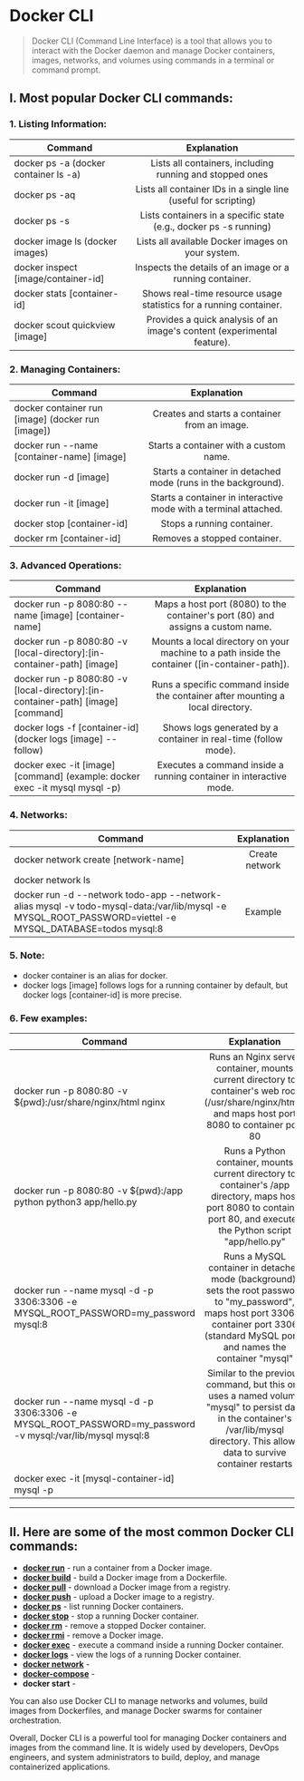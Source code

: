 # Docker CLI
> Docker CLI (Command Line Interface) is a tool that allows you to interact with the Docker daemon and manage Docker containers, images, networks, and volumes using commands in a terminal or command prompt.

## I. Most popular Docker CLI commands:
### 1. Listing Information:
| Command   |      Explanation      |
|----------|:-------------:|
| docker ps -a (docker container ls -a) | Lists all containers, including running and stopped ones |
| docker ps -aq | Lists all container IDs in a single line (useful for scripting) |
| docker ps -s <state> | Lists containers in a specific state (e.g., docker ps -s running) |
| docker image ls (docker images) | Lists all available Docker images on your system.|
| docker inspect [image/container-id] | Inspects the details of an image or a running container.|
| docker stats [container-id] | Shows real-time resource usage statistics for a running container.|
| docker scout quickview [image] | Provides a quick analysis of an image's content (experimental feature).|

### 2. Managing Containers:
| Command   |      Explanation      |
|----------|:-------------:|
| docker container run [image] (docker run [image]) | Creates and starts a container from an image.|
| docker run --name [container-name] [image] | Starts a container with a custom name.|
| docker run -d [image] | Starts a container in detached mode (runs in the background).|
| docker run -it [image] | Starts a container in interactive mode with a terminal attached.|
| docker stop [container-id] | Stops a running container.|
| docker rm [container-id] | Removes a stopped container.|

### 3. Advanced Operations:
| Command   |      Explanation      |
|----------|:-------------:|
| docker run -p 8080:80 --name [image] [container-name] | Maps a host port (8080) to the container's port (80) and assigns a custom name.|
| docker run -p 8080:80 -v [local-directory]:[in-container-path] [image] | Mounts a local directory on your machine to a path inside the container ([in-container-path]).|
| docker run -p 8080:80 -v [local-directory]:[in-container-path] [image] [command] | Runs a specific command inside the container after mounting a local directory.|
| docker logs -f [container-id] (docker logs [image] --follow) | Shows logs generated by a container in real-time (follow mode).|
| docker exec -it [image] [command] (example: docker exec -it mysql mysql -p) | Executes a command inside a running container in interactive mode.|

### 4. Networks:
| Command   |      Explanation      |
|----------|:-------------:|
| docker network create [network-name] | Create network |
| docker network ls |  |
|  docker run -d --network todo-app --network-alias mysql -v todo-mysql-data:/var/lib/mysql -e MYSQL_ROOT_PASSWORD=viettel -e MYSQL_DATABASE=todos mysql:8 | Example |

### 5. Note:
- docker container is an alias for docker.
- docker logs [image] follows logs for a running container by default, but docker logs [container-id] is more precise.

### 6. Few examples:
| Command   |      Explanation      |
|----------|:-------------:|
| docker run -p 8080:80 -v ${pwd}:/usr/share/nginx/html nginx |  Runs an Nginx server container, mounts current directory to container's web root (/usr/share/nginx/html), and maps host port 8080 to container port 80 |
| docker run -p 8080:80 -v ${pwd}:/app python python3 app/hello.py |    Runs a Python container, mounts current directory to container's /app directory, maps host port 8080 to container port 80, and executes the Python script "app/hello.py"   |
| docker run --name mysql -d -p 3306:3306 -e MYSQL_ROOT_PASSWORD=my_password mysql:8 | Runs a MySQL container in detached mode (background), sets the root password to "my_password", maps host port 3306 to container port 3306 (standard MySQL port), and names the container "mysql" |
| docker run --name mysql -d -p 3306:3306 -e MYSQL_ROOT_PASSWORD=my_password -v mysql:/var/lib/mysql mysql:8 | Similar to the previous command, but this one uses a named volume "mysql" to persist data in the container's /var/lib/mysql directory. This allows data to survive container restarts |
| docker exec -it [mysql-container-id] mysql -p | |
----

## II. Here are some of the most common Docker CLI commands:
- **[docker run](https://github.com/shounoop/docker/tree/main/docker-cli/docker-run)** - run a container from a Docker image.
- **[docker build](https://github.com/shounoop/docker/tree/main/docker-cli/docker-build)** - build a Docker image from a Dockerfile.
- **[docker pull](https://github.com/shounoop/docker/tree/main/docker-cli/docker-pull)** - download a Docker image from a registry.
- **[docker push](https://github.com/shounoop/docker/tree/main/docker-cli/docker-push)** - upload a Docker image to a registry.
- **[docker ps](https://github.com/shounoop/docker/tree/main/docker-cli/docker-ps)** - list running Docker containers.
- **[docker stop](https://github.com/shounoop/docker/tree/main/docker-cli/docker-stop)** - stop a running Docker container.
- **[docker rm](https://github.com/shounoop/docker/tree/main/docker-cli/docker-rm)** - remove a stopped Docker container.
- **[docker rmi](https://github.com/shounoop/docker/tree/main/docker-cli/docker-rmi)** - remove a Docker image.
- **[docker exec](https://github.com/shounoop/docker/tree/main/docker-cli/docker-exec)** - execute a command inside a running Docker container.
- **[docker logs](https://github.com/shounoop/docker/tree/main/docker-cli/docker-logs)** - view the logs of a running Docker container.
- **[docker network](https://github.com/shounoop/docker/tree/main/docker-cli/docker-network)** -
- **[docker-compose](https://github.com/shounoop/docker/tree/main/docker-cli/docker-compose)** -
- **docker start** -

You can also use Docker CLI to manage networks and volumes, build images from Dockerfiles, and manage Docker swarms for container orchestration.

Overall, Docker CLI is a powerful tool for managing Docker containers and images from the command line. It is widely used by developers, DevOps engineers, and system administrators to build, deploy, and manage containerized applications.
